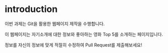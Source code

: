 # introduction

이번 과제는 Git을 활용한 웹페이지 제작을 수행합니다.

이 웹페이지는 자기소개에 대한 정보와 좋아하는 영화 Top 5를 소개하는 페이지입니다.

정보를 자신의 정보에 맞게 적절히 수정하여 Pull Request를 제출해보세요!

